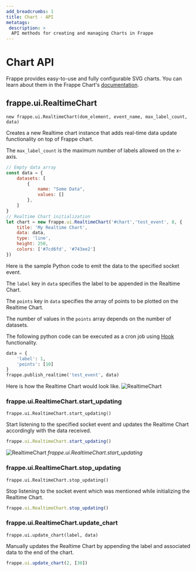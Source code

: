 ```yaml
---
add_breadcrumbs: 1
title: Chart - API
metatags:
 description: >
  API methods for creating and managing Charts in Frappe
---
```


# Chart API
Frappe provides easy-to-use and fully configurable SVG charts. You can learn about them in the Frappe Chart's [documentation]('https://frappe.io/charts').

## frappe.ui.RealtimeChart
`new frappe.ui.RealtimeChart(dom_element, event_name, max_label_count, data)`

Creates a new Realtime chart instance that adds real-time data update functionality on top of Frappe chart.

The `max_label_count` is the maximum number of labels allowed on the x-axis.

```js
// Empty data array 
const data = {
	datasets: [
		{
			name: "Some Data",
			values: []
		},
	]
}
// Realtime Chart initialization
let chart = new frappe.ui.RealtimeChart('#chart','test_event', 8, {
	title: 'My Realtime Chart',
	data: data,
	type: 'line',
	height: 250,
	colors: ['#7cd6fd', '#743ee2']
})
```

Here is the sample Python code to emit the data to the specified socket event.

The `label` key in `data` specifies the label to be appended in the Realtime Chart.

The `points` key in `data` specifies the array of points to be plotted on the Realtime Chart.

The number of values in the `points` array depends on the number of datasets.

The following python code can be executed as a cron job using [Hook](https://frappeframework.com/docs/user/en/python-api/hooks) functionality.

```py
data = {
	'label': 1,
	'points': [10]
}
frappe.publish_realtime('test_event', data)
```

Here is how the Realtime Chart would look like.
![RealtimeChart](/docs/assets/img/api/realtime-chart.png)

### frappe.ui.RealtimeChart.start_updating
`frappe.ui.RealtimeChart.start_updating()`

Start listening to the specified socket event and updates the Realtime Chart accordingly with the data received.

```js
frappe.ui.RealtimeChart.start_updating()
```
![RealtimeChart](/docs/assets/img/api/realtime-chart-demo.gif)
*frappe.ui.RealtimeChart.start_updating*

### frappe.ui.RealtimeChart.stop_updating
`frappe.ui.RealtimeChart.stop_updating()`

Stop listening to the socket event which was mentioned while initializing the Realtime Chart.

```js
frappe.ui.RealtimeChart.stop_updating()
```

### frappe.ui.RealtimeChart.update_chart
`frappe.ui.update_chart(label, data)`

Manually updates the Realtime Chart by appending the label and associated data to the end of the chart.

```js
frappe.ui.update_chart(2, [30])
```
